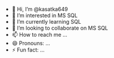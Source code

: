 - 👋 Hi, I’m @kasatka649
- 👀 I’m interested in MS SQL
- 🌱 I’m currently learning SQL
- 💞️ I’m looking to collaborate on MS SQL
- 📫 How to reach me ...
- 😄 Pronouns: ...
- ⚡ Fun fact: ...

<!---
kasatka649/kasatka649 is a ✨ special ✨ repository because its `README.md` (this file) appears on your GitHub profile.
You can click the Preview link to take a look at your changes.
--->
